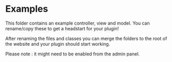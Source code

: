 Examples
=======

This folder contains an example controller, view and model.
You can rename/copy these to get a headstart for your plugin!

After renaming the files and classes you can merge the folders to the root of the website and your plugin should start working.

Please note : it might need to be enabled from the admin panel.